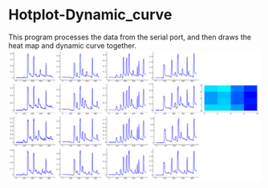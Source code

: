 # Hotplot-Dynamic_curve
This program processes the data from the serial port, and then draws the heat map and dynamic curve together.
![image](https://github.com/zhongliang2021/Hotplot-Dynamic_curve/blob/main/Demo_Image/Snipaste_2022-12-07_10-17-47.png)
